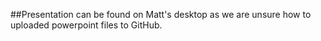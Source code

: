 ##Presentation can be found on Matt's desktop as we are unsure how to uploaded powerpoint files to GitHub.
